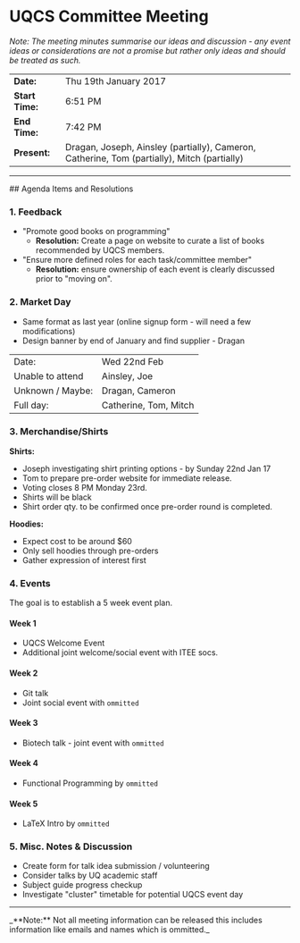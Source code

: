 # UQCS Committee Meeting

_Note: The meeting minutes summarise our ideas and discussion - any event ideas or considerations are not a promise but rather only ideas and should be treated as such._

<table>
    <tr>
        <td><b>Date:</b></td>
        <td>Thu 19th January 2017</td>
    </tr>
    <tr>
        <td><b>Start Time:</b></td>
        <td>6:51 PM</td>
    </tr>
    <tr>
        <td><b>End Time:</b></td>
        <td>7:42 PM</td>
    </tr>
    <tr>
        <td><b>Present:</b></td>
        <td>Dragan, Joseph, Ainsley (partially), Cameron, Catherine, Tom (partially), Mitch (partially)</td>
    </tr>
</table>

<hr>
## Agenda Items and Resolutions

### 1. Feedback
- "Promote good books on programming"
    - **Resolution:** Create a page on website to curate a list of books recommended by UQCS members.
- "Ensure more defined roles for each task/committee member"
    - **Resolution:** ensure ownership of each event is clearly discussed prior to "moving on".

### 2. Market Day

- Same format as last year (online signup form - will need a few modifications)
- Design banner by end of January and find supplier - Dragan

<table>
    <tr>
        <td>Date:</td>
        <td>Wed 22nd Feb</td>
    </tr>
    <tr>
        <td>Unable to attend</td>
        <td>Ainsley, Joe</td>
    </tr>
    <tr>
        <td>Unknown / Maybe:</td>
        <td>Dragan, Cameron</td>
    </tr>
    <tr>
        <td>Full day:</td>
        <td>Catherine, Tom, Mitch</td>
    </tr>
</table>

### 3. Merchandise/Shirts
**Shirts:**

- Joseph investigating shirt printing options - by Sunday 22nd Jan 17
- Tom to prepare pre-order website for immediate release.
- Voting closes 8 PM Monday 23rd.
- Shirts will be black
- Shirt order qty. to be confirmed once pre-order round is completed.

**Hoodies:**

- Expect cost to be around $60
- Only sell hoodies through pre-orders
- Gather expression of interest first

### 4. Events
The goal is to establish a 5 week event plan.
#### Week 1
- UQCS Welcome Event
- Additional joint welcome/social event with ITEE socs.

#### Week 2
- Git talk
- Joint social event with `ommitted`

#### Week 3
- Biotech talk - joint event with `ommitted`

#### Week 4
- Functional Programming by `ommitted`

#### Week 5
- LaTeX Intro by `ommitted`


### 5. Misc. Notes & Discussion
- Create form for talk idea submission / volunteering
- Consider talks by UQ academic staff
- Subject guide progress checkup
- Investigate "cluster" timetable for potential UQCS event day


<hr>
_**Note:** Not all meeting information can be released this includes information like emails and names
which is ommitted._
